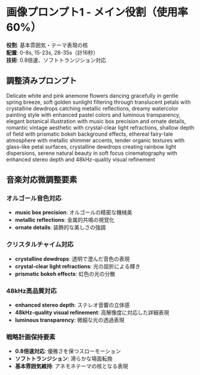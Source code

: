# 画像プロンプト1 - メイン役割（使用率60%）

**役割**: 基本雰囲気・テーマ表現の核  
**配置**: 0-8s, 15-23s, 28-35s（計16秒）  
**技術**: 0.8倍速、ソフトトランジション対応  

## 調整済みプロンプト

Delicate white and pink anemone flowers dancing gracefully in gentle spring breeze, soft golden sunlight filtering through translucent petals with crystalline dewdrops catching metallic reflections, dreamy watercolor painting style with enhanced pastel colors and luminous transparency, elegant botanical illustration with music box precision and ornate details, romantic vintage aesthetic with crystal-clear light refractions, shallow depth of field with prismatic bokeh background effects, ethereal fairy-tale atmosphere with metallic shimmer accents, tender organic textures with glass-like petal surfaces, crystalline dewdrops creating rainbow light dispersions, serene natural beauty in soft focus cinematography with enhanced stereo depth and 48kHz-quality visual refinement

## 音楽対応微調整要素

### オルゴール音色対応
- **music box precision**: オルゴールの精密な機械美
- **metallic reflections**: 金属的共鳴の視覚化
- **ornate details**: 装飾的な美しさの強調

### クリスタルチャイム対応  
- **crystalline dewdrops**: 透明で澄んだ音色の表現
- **crystal-clear light refractions**: 光の屈折による輝き
- **prismatic bokeh effects**: 虹色の光の分散

### 48kHz高品質対応
- **enhanced stereo depth**: ステレオ音響の立体感
- **48kHz-quality visual refinement**: 高解像度に対応した詳細表現
- **luminous transparency**: 微細な光の透過表現

### 戦略計画保持要素
- **0.8倍速対応**: 優雅さを保つスローモーション
- **ソフトトランジション**: 滑らかな場面転換
- **基本雰囲気維持**: アネモネテーマの核となる表現